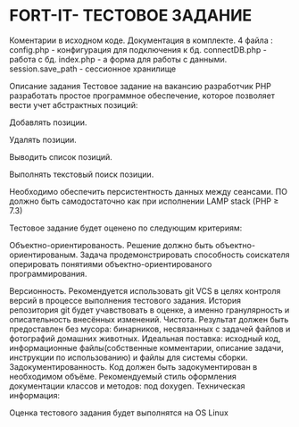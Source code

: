 # FORT-IT- ТЕСТОВОЕ ЗАДАНИЕ
Коментарии в исходном коде. Документация в комплекте.
4 файла :
config.php -  конфигурация для подключения к бд.
connectDB.php -  работа с бд.
index.php -  a форма для работы с данными.
session.save_path - сессионное хранилище

Описание задания 
Тестовое задание на вакансию разработчик РНР
разработать простое программное обеспечение, которое позволяет вести учет абстрактных позиций:

Добавлять позиции.

Удалять позиции.

Выводить список позиций.

Выполнять текстовый поиск позиции.

Необходимо обеспечить персистентность данных между сеансами. ПО должно быть самодостаточно как при исполнении
LAMP stack (PHP ≥ 7.3)

Тестовое задание будет оценено по следующим критериям:

Объектно-ориентированость. Решение должно быть объектно-ориентированым. Задача продемонстрировать способность соискателя оперировать понятиями объектно-ориентированого программирования.

Версионность. Рекомендуется использовать git VCS в целях контроля версий в процессе выполнения тестового задания. История репозитория git будет учавствовать в оценке, а именно гранулярность и описательность внесённых изменений.
Чистота. Результат должен быть предоставлен без мусора: бинарников, несвязанных с задачей файлов и фотографий домашних животных. Идеальная поставка: исходный код, информационные файлы(собственные комментарии, описание задачи, инструкции по использованию) и файлы для системы сборки.
Задокументированность. Код должен быть задокументирован в необходимом объёме. Рекомендуемый стиль оформления документации классов и методов: под doxygen.
Техническая информация:

Оценка тестового задания будет выполнятся на OS Linux

